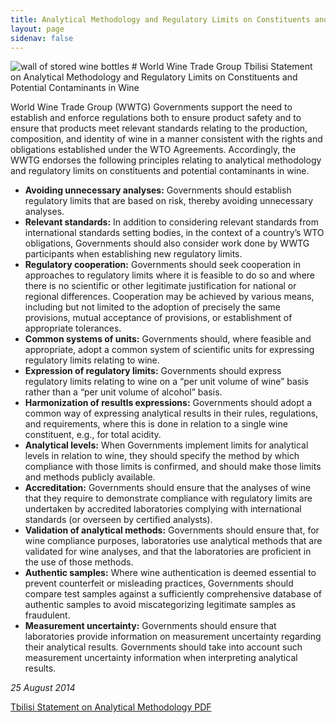 ```yaml
---
title: Analytical Methodology and Regulatory Limits on Constituents and Potential Contaminants in Wine 
layout: page
sidenav: false
---
```

<img src="https://federalist-3e8247ba-270c-487c-ae72-187edb4937f8.app.cloud.gov/site/eriksarnold/pages-uswds-jekyll/assets/uploads/hero-field-w-grapes.jpg" alt="wall of stored wine bottles">
# World Wine Trade Group Tbilisi Statement on Analytical Methodology and Regulatory Limits on Constituents and Potential Contaminants in Wine 

World Wine Trade Group (WWTG) Governments support the need to establish and enforce regulations both to ensure product safety and to ensure that products meet relevant standards relating to the production, composition, and identity of wine in a manner consistent with the rights and obligations established under the WTO Agreements. Accordingly, the WWTG endorses the following principles relating to analytical methodology and regulatory limits on constituents and potential contaminants in wine. 

- **Avoiding unnecessary analyses:** Governments should establish regulatory limits that are based on risk, thereby avoiding unnecessary analyses.
- **Relevant standards:** In addition to considering relevant standards from international standards setting bodies, in the context of a country’s WTO obligations, Governments should also consider work done by WWTG participants when establishing new regulatory limits. 
- **Regulatory cooperation:** Governments should seek cooperation in approaches to regulatory limits where it is feasible to do so and where there is no scientific or other legitimate justification for national or regional differences. Cooperation may be achieved by various means, including but not limited to the adoption of precisely the same provisions, mutual acceptance of provisions, or establishment of appropriate tolerances. 
- **Common systems of units:** Governments should, where feasible and appropriate, adopt a common system of scientific units for expressing regulatory limits relating to wine. 
- **Expression of regulatory limits:** Governments should express regulatory limits relating to wine on a “per unit volume of wine” basis rather than a “per unit volume of alcohol” basis.
- **Harmonization of resultls expressions:** Governments should adopt a common way of expressing analytical results in their rules, regulations, and requirements, where this is done in relation to a single wine constituent, e.g., for total acidity. 
-  **Analytical levels:** When Governments implement limits for analytical levels in relation to wine, they should specify the method by which compliance with those limits is confirmed, and should make those limits and methods publicly available. 
-  **Accreditation:** Governments should ensure that the analyses of wine that they require to demonstrate compliance with regulatory limits are undertaken by accredited laboratories complying with international standards (or overseen by certified analysts).
-  **Validation of analytical methods:** Governments should ensure that, for wine compliance purposes, laboratories use analytical methods that are validated for wine analyses, and that the laboratories are proficient in the use of those methods. 
-  **Authentic samples:** Where wine authentication is deemed essential to prevent counterfeit or misleading practices, Governments should compare test samples against a sufficiently comprehensive database of authentic samples to avoid miscategorizing legitimate samples as fraudulent. 
-  **Measurement uncertainty:** Governments should ensure that laboratories provide information on measurement uncertainty regarding their analytical results. Governments should take into account such measurement uncertainty information when interpreting analytical results. 

*25 August 2014*

<a class="usa-button" href="/assets/uploads/principles.pdf">Tbilisi Statement on Analytical Methodology PDF</a>
